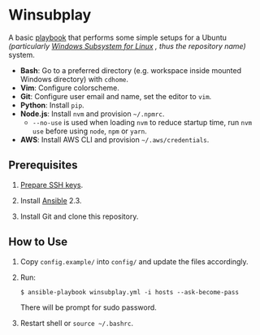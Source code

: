 # Winsubplay

A basic
[playbook](http://docs.ansible.com/ansible/playbooks.html "Playbooks documentation.")
that performs some simple setups for a Ubuntu
*(particularly
[Windows Subsystem for Linux](https://msdn.microsoft.com/en-us/commandline/wsl/about "About Bash on Ubuntu on Windows")
, thus the repository name)*
system.

- **Bash**: Go to a preferred directory (e.g. workspace inside mounted Windows directory) with `cdhome`.
- **Vim**: Configure colorscheme.
- **Git**: Configure user email and name, set the editor to `vim`.
- **Python**: Install `pip`.
- **Node.js**: Install `nvm` and provision `~/.npmrc`.
  - `--no-use` is used when loading `nvm` to reduce startup time, run `nvm use` before using `node`, `npm` or `yarn`.
- **AWS**: Install AWS CLI and provision `~/.aws/credentials`.

## Prerequisites

1. [Prepare SSH keys](https://help.ubuntu.com/community/SSH/OpenSSH/Keys "Ubuntu documentation on SSH.").

2. Install
[Ansible](http://docs.ansible.com/ansible/intro_installation.html "Ansible documentation on installation.") 2.3.

3. Install Git and clone this repository.

## How to Use

1. Copy `config.example/` into `config/` and update the files accordingly.

2. Run:
    ```
    $ ansible-playbook winsubplay.yml -i hosts --ask-become-pass
    ```
   There will be prompt for sudo password.

3. Restart shell or `source ~/.bashrc`.
